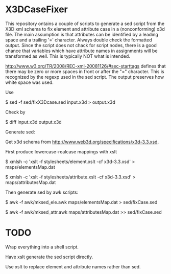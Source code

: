 # X3DCaseFixer

This repository ontains a couple of scripts to generate a sed script from the X3D xml schema to fix element and attribute case in a (nonconforming) x3d file. The main assumption is that attributes can be identified by a leading space and a trailing '=' character. Always double check the formatted output.
Since the script does not chack for script nodes, there is a good chance that variables which have attribute names in assignments will be transformed as well. This is typically NOT what is intended.

http://www.w3.org/TR/2008/REC-xml-20081126/#sec-starttags
defines that there may be zero or more spaces in front or after the "=" character. This is recognized by the regexp used in the sed script. The output preserves how white space was used.

Use 

$ sed -f sed/fixX3Dcase.sed input.x3d > output.x3d

Check by

$ diff input.x3d output.x3d


Generate sed:

Get x3d schema from http://www.web3d.org/specifications/x3d-3.3.xsd.

First produce lowercase-realcase mappings with xslt

$ xmlsh -c 'xslt -f stylesheets/element.xslt -cf x3d-3.3.xsd' > maps/elementsMap.dat

$ xmlsh -c 'xslt -f stylesheets/attribute.xslt -cf x3d-3.3.xsd' > maps/attributesMap.dat

Then generate sed by awk scripts:

$ awk -f awk/mksed_ele.awk maps/elementsMap.dat > sed/fixCase.sed

$ awk -f awk/mksed_attr.awk maps/attributesMap.dat >> sed/fixCase.sed

# TODO

Wrap everything into a shell script.

Have xslt generate the sed script directly.

Use xslt to replace element and attribute names rather than sed.

